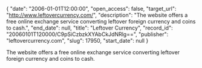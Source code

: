 {
  "date": "2006-01-01T12:00:00", 
  "open_access": false, 
  "target_url": "http://www.leftovercurrency.com/", 
  "description": "The website offers a free online exchange service converting leftover foreign currency and coins to cash.", 
  "end_date": null, 
  "title": "Leftover Currency", 
  "record_id": "20060101T120000/C9pSiCzbzkXYAbCkJdNRlg==", 
  "publisher": "leftovercurrency.com", 
  "slug": 17950, 
  "start_date": null
}

The website offers a free online exchange service converting leftover foreign currency and coins to cash.